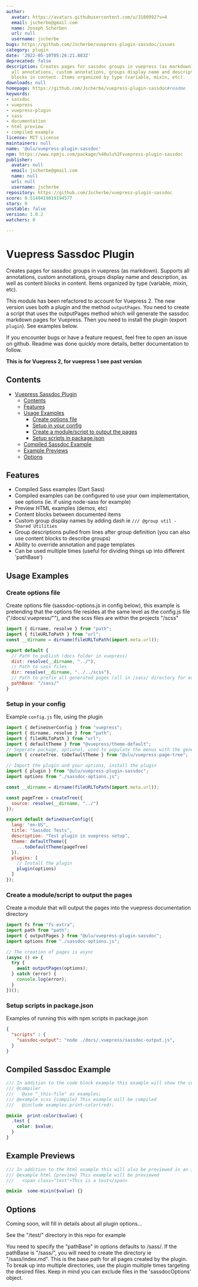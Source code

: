 ```yaml
---
author:
  avatar: https://avatars.githubusercontent.com/u/3100992?v=4
  email: jscherbe@gmail.com
  name: Joseph Scherben
  url: null
  username: jscherbe
bugs: https://github.com/Jscherbe/vuepress-plugin-sassdoc/issues
category: plugin
date: '2022-05-10T05:26:21.883Z'
deprecated: false
description: Creates pages for sassdoc groups in vuepress (as markdown). Supports
  all annotations, custom annotations, groups display name and description, and content
  blocks in content. Items organized by type (variable, mixin, etc).
downloads: null
homepage: https://github.com/Jscherbe/vuepress-plugin-sassdoc#readme
keywords:
- sassdoc
- vuepress
- vuepress-plugin
- sass
- documentation
- html preview
- compiled example
license: MIT License
maintainers: null
name: '@ulu/vuepress-plugin-sassdoc'
npm: https://www.npmjs.com/package/%40ulu%2Fvuepress-plugin-sassdoc
publisher:
  avatar: null
  email: jscherbe@gmail.com
  name: null
  url: null
  username: jscherbe
repository: https://github.com/Jscherbe/vuepress-plugin-sassdoc
score: 0.5149419819194577
stars: 0
unstable: false
version: 1.0.2
watchers: 0

---
```


# Vuepress Sassdoc Plugin

Creates pages for sassdoc groups in vuepress (as markdown). Supports all annotations, custom annotations, groups display name and description, as well as content blocks in content. Items organized by type (variable, mixin, etc).

This module has been refactored to account for Vuepress 2. The new version uses both a plugin and the method `outputPages`. You need to create a script that uses the outputPages method which will generate the sassdoc markdown pages for Vuepress. Then you need to install the plugin (export `plugin`). See examples below.

If you encounter bugs or have a feature request, feel free to open an issue on github. Readme was done quickly more details, better documentation to follow.

**This is for Vuepress 2, for vuepress 1 see past version**

## Contents

- [Vuepress Sassdoc Plugin](#vuepress-sassdoc-plugin)
  - [Contents](#contents)
  - [Features](#features)
  - [Usage Examples](#usage-examples)
    - [Create options file](#create-options-file)
    - [Setup in your config](#setup-in-your-config)
    - [Create a module/script to output the pages](#create-a-modulescript-to-output-the-pages)
    - [Setup scripts in package.json](#setup-scripts-in-packagejson)
  - [Compiled Sassdoc Example](#compiled-sassdoc-example)
  - [Example Previews](#example-previews)
  - [Options](#options)


## Features

- Compiled Sass examples (Dart Sass) 
- Compiled examples can be configured to use your own implementation, see options (ie. if using node-sass for example)
- Preview HTML examples (demos, etc)
- Content blocks between documented items
- Custom group display names by adding dash ie `/// @group util - Shared Utilities`
- Group descriptions pulled from lines after group definition (you can also use content blocks to describe groups)
- Ability to override annotation and page templates
- Can be used multiple times (useful for dividing things up into different 'pathBase')

## Usage Examples

### Create options file

Create options file (sassdoc-options.js in config below), this example is pretending that the options file resides at the same level as the config.js file ("/docs/.vuepress/""), and the scss files are within the projects "/scss"

```js
import { dirname, resolve } from "path";
import { fileURLToPath } from "url";
const __dirname = dirname(fileURLToPath(import.meta.url));

export default {
  // Path to publish (docs folder in vuepress)
  dist: resolve(__dirname, "../"), 
  // Path to sass files
  dir: resolve(__dirname, "../../scss"), 
  // Path to prefix all generated pages (all in /sass/ directory for example)
  pathBase: "/sass/"
}
```

### Setup in your config

Example `config.js` file, using the plugin

```js
import { defineUserConfig } from "vuepress";
import { dirname, resolve } from "path";
import { fileURLToPath } from "url";
import { defaultTheme } from "@vuepress/theme-default";
// Seperate package, optional, used to populate the menus with the generated files
import { createTree, toDefaultTheme } from "@ulu/vuepress-page-tree";

// Import the plugin and your options, install the plugin
import { plugin } from "@ulu/vuepress-plugin-sassdoc";
import options from "./sassdoc-options.js";

const __dirname = dirname(fileURLToPath(import.meta.url));

const pageTree = createTree({
  source: resolve(__dirname, "../")
});

export default defineUserConfig({
  lang: "en-US",
  title: "Sassdoc Tests",
  description: "Test plugin in vuepress setup",
  theme: defaultTheme({
    ...toDefaultTheme(pageTree)
  }),
  plugins: [
    // Install the plugin
    plugin(options)
  ]
});
```

### Create a module/script to output the pages

Create a module that will output the pages into the vuepress documentation directory

```js
import fs from "fs-extra";
import path from "path";
import { outputPages } from "@ulu/vuepress-plugin-sassdoc";
import options from "./sassdoc-options.js";

// The creation of pages is async
(async () => {
  try {
    await outputPages(options);
  } catch (error) {
    console.log(error);
  }
})();
```

### Setup scripts in package.json

Examples of running this with npm scripts in package.json

```json
{
  "scripts" : {
    "sassdoc-output": "node ./docs/.vuepress/sassdoc-output.js",
  }
}

```


## Compiled Sassdoc Example

```scss
/// In addition to the code block example this example will show the compiled result. Note the  {compile} modifier on the example. It also uses the compiler annotation to load the module for the compiled example. Content in the compiler annotation are prepended to the compiled code for the item or group if at file-level)
/// @compiler
///   @use "_this-file" as examples;
/// @example scss {compile} This example will be compiled
///   @include examples.print-color(red);

@mixin  print-color($value) {
  .test {
    color: $value;
  }
}
```

## Example Previews

```scss
/// In addition to the html example this will also be previewed in an iframe. Note the {preview} modifier. Settings are available to add stylesheet and javascript to iframe. Iframe used for isolation from docs styles. 
/// @example html {preview} This example will be previewed
///   <span class="test">This is a test</span>

@mixin  some-mixin($value) {}
```

## Options

Coming soon, will fill in details about all plugin options…

See the "/test/" directory in this repo for example

You need to specify the "pathBase" in options defaults to /sass/. If the pathBase is "/sass/", you will need to create the directory ie "/sass/index.md". This is the base path for all pages created by the plugin. To break up into multiple directories, use the plugin multiple times targeting the desired files. Keep in mind you can exclude files in the 'sassdocOptions' object.


